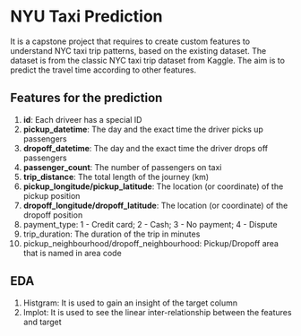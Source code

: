 # NYU Taxi Prediction
It is a capstone project that requires to create custom features to understand NYC taxi trip patterns, based on the existing dataset. The dataset is from the classic NYC taxi trip dataset from Kaggle. The aim is to predict the travel time according to other features.

## Features for the prediction
1. __id__: Each driveer has a special ID
2. __pickup_datetime__: The day and the exact time the driver picks up passengers
3. __dropoff_datetime__: The day and the exact time the driver drops off passengers
4. __passenger_count__: The number of passengers on taxi
5. __trip_distance__: The total length of the journey (km)
6. __pickup_longitude/pickup_latitude__: The location (or coordinate) of the pickup position
7. __dropoff_longitude/dropoff_latitude__: The location (or coordinate) of the dropoff position
8. payment_type: 1 - Credit card; 2 - Cash; 3 - No payment; 4 - Dispute
9. trip_duration: The duration of the trip in minutes
10. pickup_neighbourhood/dropoff_neighbourhood: Pickup/Dropoff area that is named in area code

## EDA
1. Histgram: It is used to gain an insight of the target column
2. lmplot: It is used to see the linear inter-relationship between the features and target
